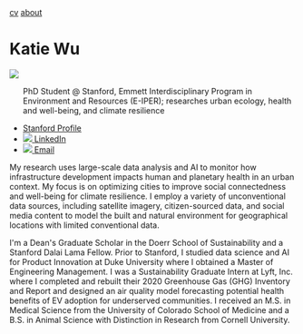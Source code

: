 <html>
<head>
  <link rel="stylesheet" type="text/css" href="css/style.css">
</head>
<body>
  <div class="topnav">
    <a href="cv/Wu_Katherine_CV.pdf">cv</a>
    <a href="https://kjw58.github.io/katiewu.github.io/">about</a>
    <h1>Katie Wu</h1>
  </div>
  <div class="left-column">
    <div>
      <img src="./img:/headshot_circle.png">
      <ul>
        <p>PhD Student @ Stanford, Emmett Interdisciplinary Program in Environment and Resources (E-IPER); researches urban ecology, health and well-being, and climate resilience </p>
        <li><a href="https://eiper.stanford.edu/people/katie-wu">Stanford Profile</a></li>
        <li><a href="https://www.linkedin.com/in/katiewu24/">
          <img src="./img:/LinkedIn.png">
          <span>LinkedIn</span>
        </a></li>
        <li><a href="mailto:katwu@stanford.edu">
          <img src="./img:/Email.png">
          <span>Email</span>
        </a></li>
      </ul>
    </div>  
  </div>
  <main class="main-content">
    <p>My research uses large-scale data analysis and AI to monitor how infrastructure development impacts human and planetary health in an urban context. My focus is on optimizing cities to improve social connectedness and well-being for climate resilience. I employ a variety of unconventional data sources, including satellite imagery, citizen-sourced data, and social media content to model the built and natural environment for geographical locations with limited conventional data. </p> 
    <p>I'm a Dean's Graduate Scholar in the Doerr School of Sustainability and a Stanford Dalai Lama Fellow. Prior to Stanford, I studied data science and AI for Product Innovation at Duke University where I obtained a Master of Engineering Management. I was a Sustainability Graduate Intern at Lyft, Inc. where I completed and rebuilt their 2020 Greenhouse Gas (GHG) Inventory and Report and designed an air quality model forecasting potential health benefits of EV adoption for underserved communities. I received an M.S. in Medical Science from the University of Colorado School of Medicine and a B.S. in Animal Science with Distinction in Research from Cornell University. </p>
  </main>
</body>
</html>
